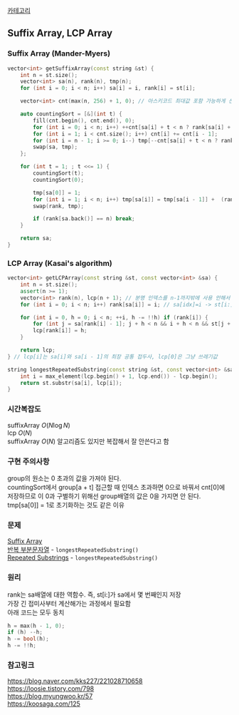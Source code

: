 [카테고리](/README.md)
## Suffix Array, LCP Array
### Suffix Array (Mander-Myers)
```cpp
vector<int> getSuffixArray(const string &st) {
    int n = st.size();
    vector<int> sa(n), rank(n), tmp(n);
    for (int i = 0; i < n; i++) sa[i] = i, rank[i] = st[i];

    vector<int> cnt(max(n, 256) + 1, 0); // 아스키코드 최대값 포함 가능하게 선언

    auto countingSort = [&](int t) {
        fill(cnt.begin(), cnt.end(), 0);
        for (int i = 0; i < n; i++) ++cnt[sa[i] + t < n ? rank[sa[i] + t] : 0];
        for (int i = 1; i < cnt.size(); i++) cnt[i] += cnt[i - 1];
        for (int i = n - 1; i >= 0; i--) tmp[--cnt[sa[i] + t < n ? rank[sa[i] + t] : 0]] = sa[i];
        swap(sa, tmp);
    };

    for (int t = 1; ; t <<= 1) {
        countingSort(t);
        countingSort(0);

        tmp[sa[0]] = 1;
        for (int i = 1; i < n; i++) tmp[sa[i]] = tmp[sa[i - 1]] +  (rank[sa[i - 1]] != rank[sa[i]] || rank[sa[i - 1] + t] != rank[sa[i] + t]);
        swap(rank, tmp);

        if (rank[sa.back()] == n) break;
    }

    return sa;
}
```
### LCP Array (Kasai's algorithm)
```cpp
vector<int> getLCPArray(const string &st, const vector<int> &sa) {
    int n = st.size();
    assert(n >= 1);
    vector<int> rank(n), lcp(n + 1); // 분명 인덱스를 n-1까지밖에 사용 안해서 lcp(n)으로 해도 될 거 같은데 테케 여러개 주어지는 문제에서 lcp(n)쓰면 에러남. 왜지?
    for (int i = 0; i < n; i++) rank[sa[i]] = i; // sa[idx]=i -> st[i:]가 idx번째 접미사 // rank[i]=idx 즉, st[i:]가 몇번째 접미사인지 rank[i]에 저장

    for (int i = 0, h = 0; i < n; ++i, h -= !!h) if (rank[i]) {
        for (int j = sa[rank[i] - 1]; j + h < n && i + h < n && st[j + h] == st[i + h];) ++h;
        lcp[rank[i]] = h;
    }

    return lcp;
} // lcp[i]는 sa[i]와 sa[i - 1]의 최장 공통 접두사, lcp[0]은 그냥 쓰레기값

string longestRepeatedSubstring(const string &st, const vector<int> &sa, const vector<int> &lcp) {
    int i = max_element(lcp.begin() + 1, lcp.end()) - lcp.begin();
    return st.substr(sa[i], lcp[i]);
}
```
### 시간복잡도
suffixArray $O(N \log{N})$   
lcp $O(N)$   
suffixArray $O(N)$ 알고리즘도 있지만 복잡해서 잘 안쓴다고 함   

### 구현 주의사항
group의 원소는 0 초과의 값을 가져야 된다.   
countingSort에서 group[a + t] 접근할 때 인덱스 초과하면 0으로 바꿔서 cnt[0]에 저장하므로 이 0과 구별하기 위해선 group배열의 값은 0을 가지면 안 된다.   
tmp[sa[0]] = 1로 초기화하는 것도 같은 이유   

### 문제
[Suffix Array](https://www.acmicpc.net/problem/9248)   
[반복 부분문자열](https://www.acmicpc.net/problem/1605) - `longestRepeatedSubstring()`   
[Repeated Substrings](https://www.acmicpc.net/problem/16415) - `longestRepeatedSubstring()`   

### 원리
rank는 sa배열에 대한 역함수. 즉, st[i:]가 sa에서 몇 번째인지 저장   
가장 긴 접미사부터 계산해가는 과정에서 필요함   
아래 코드는 모두 동치   
```cpp
h = max(h - 1, 0);
if (h) --h;
h -= bool(h);
h -= !!h;
```

### 참고링크
https://blog.naver.com/kks227/221028710658   
https://loosie.tistory.com/798   
https://blog.myungwoo.kr/57   
https://koosaga.com/125   